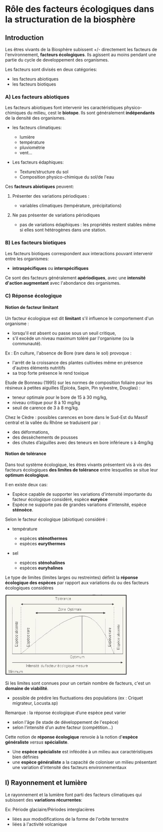 # Rôle des facteurs écologiques  dans la structuration de la  biosphère

## Introduction

Les êtres vivants de la Biosphère subissent +/- directement les facteurs de l'environnement, **facteurs écologiques**. Ils agissent au moins pendant une partie du cycle de developpement des organismes.

Les facteurs sont divisés en deux catégories:

* les facteurs abiotiques
* les facteurs biotiques

### A) Les facteurs abiotiques

Les facteurs abiotiques font intervenir les caractéristiques physico-chimiques du milieu, cest le **biotope**. Ils sont généralement **indépendants** de la densité des organismes.

* les facteurs climatiques:
	* lumière
    * température
    * pluviométrie
    * vent...
    
* Les facteurs édaphiques:
	* Texture/structure du sol
    * Composition physico-chimique du sol/de l'eau
    
Ces **facteurs abiotiques** peuvent:

1) Présenter des variations périodiques :
	* variables climatiques (température, précipitations)
    
2) Ne pas présenter de variations périodiques
	* pas de variations édaphiques : les propriétés restent stables même si elles sont hétérogènes dans une station.
    
### B) Les facteurs biotiques    

Les facteurs biotiques correspondent aux interactions pouvant intervenir entre les organismes:

* **intraspécifiques** ou **interspécifiques**

Ce sont des facteurs généralement **apériodiques**, avec une **intensité d'action augmentant** avec l'abondance des organismes.

### C) Réponse écologique

#### Notion de facteur limitant

Un facteur écologique est dit **limitant** s'il influence le comportement d'un organisme :

* lorsqu'il  est  absent  ou  passe  sous  un  seuil critique, 
* s'il  excède  un  niveau  maximum toléré  par l'organisme (ou la communauté).

Ex  :   En  culture,   l'absence  de Bore (rare  dans  le  sol) provoque :

* l'arrêt de la croissance des plantes cultivées même en présence d'autres éléments nutritifs
* sa trop forte présence le rend toxique

Etude de Bonneau (1995) sur les normes de composition foliaire pour les résineux à petites aiguilles (Épicéa, Sapin, Pin sylvestre, Douglas) :

* teneur optimale pour le bore de 15 à 30 mg/kg,
* niveau critique pour 8 à 10 mg/kg
* seuil de carence de 3 à 8 mg/kg. 

Chez le Cèdre : possibles carences en bore dans le Sud-Est du Massif central et la vallée du Rhône se traduisent par :

* des déformations,
* des dessèchements de pousses
* des  chutes  d’aiguilles  avec  des  teneurs  en  bore  inférieure s  à  4mg/kg

#### Notion de tolérance

Dans  tout  système  écologique,  les  êtres  vivants  présentent vis à vis des facteurs écologiques **des limites de tolérance** entre lesquelles se situe leur **optimum écologique**.

Il en existe deux cas:

* Espèce  capable  de  supporter  les  variations  d'intensité importante du facteur écologique considéré, espèce **euryèce**
* Espèce ne supporte pas de grandes variations d'intensité, espèce **sténoèce**.

Selon le facteur écologique (abiotique) considéré :

* température 
	* espèces **sténothermes**
	* espèces **eurythermes**
    
* sel
	* espèces **sténohalines**
    * espèces **euryhalines**

Le type de limites (limites larges ou restreintes) définit la **réponse écologique des espèces** par rapport aux variations du ou des facteurs écologiques considéres 

![Intensité ou facteur écologique mesuré](Images/ecologieespece.JPG)

Si les limites sont connues pour un certain nombre de facteurs, c'est un **domaine de viabilité**.

* possible de prédire les fluctuations des populations (ex : Criquet migrateur, Locusta.sp)

Remarque : la réponse écologique d’une espèce peut varier

* selon l'âge (le stade de développement de l'espèce)
* selon l’intensité d’un autre facteur (compétition...)

Cette  notion  de **réponse  écologique** renvoie  à  la  notion d'**espèce généraliste** *versus* **spécialiste**.

* Une **espèce spécialiste** est inféodée à un milieu aux caractéristiques bien définies
* une **espèce généraliste** a la capacité de coloniser un milieu présentant une variation d'intensité des facteurs environnementaux

## I) Rayonnement et lumière 

Le rayonnement et la lumière font parti des facteurs climatiques qui subissent des **variations récurrentes**:

Ex: Période glaciaire/Périodes interglacières

* liées aux mododifications de la forme de l'orbite terrestre
* liées à l'activité volcanique

